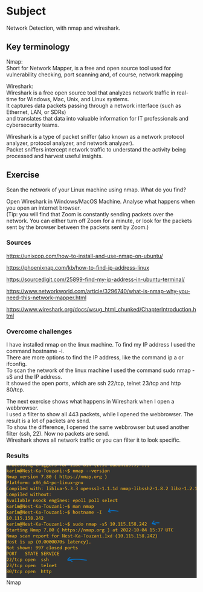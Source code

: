 # Subject
Network Detection, with nmap and wireshark.

## Key terminology
Nmap:  
Short for Network Mapper, is a free and open source tool used for vulnerability checking, port scanning and, of course, network mapping  

Wireshark:  
Wireshark is a free open source tool that analyzes network traffic in real-time for Windows, Mac, Unix, and Linux systems.  
It captures data packets passing through a network interface (such as Ethernet,  LAN, or SDRs)  
and translates that data into valuable information for IT professionals and cybersecurity teams.

Wireshark is a type of packet sniffer (also known as a network protocol analyzer, protocol analyzer, and network analyzer).  
Packet sniffers intercept network traffic to understand the activity being processed and harvest useful insights.


## Exercise  
Scan the network of your Linux machine using nmap. What do you find?  

Open Wireshark in Windows/MacOS Machine. Analyse what happens when you open an internet browser.  
(Tip: you will find that Zoom is constantly sending packets over the network. You can either turn off Zoom for a minute, or look for the packets sent by the browser between the packets sent by Zoom.)


### Sources
https://unixcop.com/how-to-install-and-use-nmap-on-ubuntu/  

https://phoenixnap.com/kb/how-to-find-ip-address-linux  

https://sourcedigit.com/25899-find-my-ip-address-in-ubuntu-terminal/

https://www.networkworld.com/article/3296740/what-is-nmap-why-you-need-this-network-mapper.html  

https://www.wireshark.org/docs/wsug_html_chunked/ChapterIntroduction.html
### Overcome challenges
I have installed nmap on the linux machine. To find my IP address I used the command hostname -i.  
There are more options to find the IP address, like the command ip a or ifconfig.  
To scan the network of the linux machine I used the command sudo nmap -sS and the IP address.  
It showed the open ports, which are ssh 22/tcp, telnet 23/tcp and http 80/tcp.  

The next exercise shows what happens in Wireshark when I open a webbrowser.  
I used a filter to show all 443 packets, while I opened the webbrowser. The result is a lot of packets are send.  
To show the difference, I opened the same webbrowser but used another filter (ssh, 22). Now no packets are send.  
Wireshark shows all network traffic or you can filter it to look specific.

### Results  
![image of nmap in action](https://raw.githubusercontent.com/Techgrounds-Cloud-9/cloud-9-karimtouzani24/main/00_includes/SEC/nmap_exercise.png)  
Nmap 